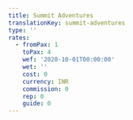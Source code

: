 ```yaml
---
title: Summit Adventures
translationKey: summit-adventures
type: ''
rates:
  - fromPax: 1
    toPax: 4
    wef: '2020-10-01T00:00:00'
    wet: ''
    cost: 0
    currency: INR
    commission: 0
    rep: 0
    guide: 0
---
```




